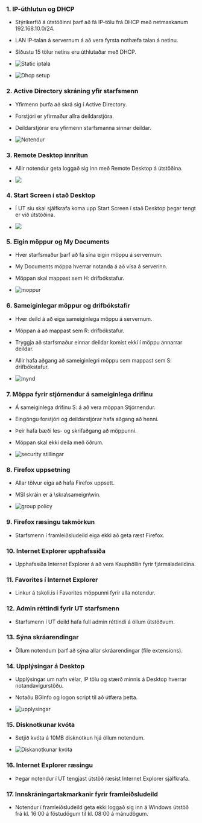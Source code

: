 ### 1. IP-úthlutun og DHCP
   - Stýrikerfið á útstöðinni þarf að fá IP-tölu frá DHCP með netmaskanum 192.168.10.0/24. 
   - LAN IP-talan á servernum á að vera fyrsta nothæfa talan á netinu. 
   - Síðustu 15 tölur netins eru úthlutaðar með DHCP.

   - ![Static iptala](https://cdn.discordapp.com/attachments/1166754036557553676/1237425500893478922/image.png?ex=664625cd&is=6644d44d&hm=2d7399abc24325f0d64084d748262a5c305bea6c4af4a74e076c932aea9ec97c&)

   - ![Dhcp setup](https://media.discordapp.net/attachments/1166754036557553676/1240392674733850686/image.png?ex=66466533&is=664513b3&hm=d59ee4cef0e10b23d22bdfc4d7fe3e443679b53003eb39f4e686fba5ed93b81e&=&format=webp&quality=lossless&width=987&height=203)


### 2. Active Directory skráning yfir starfsmenn
   - Yfirmenn þurfa að skrá sig í Active Directory.
   - Forstjóri er yfirmaður allra deildarstjóra.
   - Deildarstjórar eru yfirmenn starfsmanna sinnar deildar.

   - ![Notendur](https://media.discordapp.net/attachments/770413099111022625/1240394723668004924/Screenshot_2024-05-02_103717.png?ex=6646671b&is=6645159b&hm=902f312436ff52b6adb3ef1c2099721ef3808874d81751160fd1a1f96de348af&=&format=webp&quality=lossless&width=785&height=592)

### 3. Remote Desktop innritun
   - Allir notendur geta loggað sig inn með Remote Desktop á útstöðina.

   - ![](https://media.discordapp.net/attachments/770413099111022625/1240397373641850972/image.png?ex=66466993&is=66451813&hm=378147eec7bc9d186c0ecb254619eb1bf3e0592a8231a7a230324eef7e352fca&=&format=webp&quality=lossless&width=502&height=369)

### 4. Start Screen í stað Desktop
   - Í UT síu skal sjálfkrafa koma upp Start Screen í stað Desktop þegar tengt er við útstöðina.

   - ![](https://media.discordapp.net/attachments/770413099111022625/1240396147156320267/image.png?ex=6646686e&is=664516ee&hm=fb9a515be0943e7b669bff972f02fd156ffd5807faff217b207e49322cc81c04&=&format=webp&quality=lossless&width=718&height=581)

### 5. Eigin möppur og My Documents
   - Hver starfsmaður þarf að fá sína eigin möppu á servernum.
   - My Documents möppa hverrar notanda á að vísa á serverinn.
   - Möppan skal mappast sem H: drifbókstafur.

   - ![moppur](https://media.discordapp.net/attachments/770413099111022625/1240399599114522644/image.png?ex=66466ba5&is=66451a25&hm=3305efce2aa0496c25b6843ff956409b80597e20273ef7f45113fa5a490e6dd8&=&format=webp&quality=lossless&width=716&height=511)

### 6. Sameiginlegar möppur og drifbókstafir
   - Hver deild á að eiga sameiginlega möppu á servernum.
   - Möppan á að mappast sem R: drifbókstafur.
   - Tryggja að starfsmaður einnar deildar komist ekki í möppu annarrar deildar.
   - Allir hafa aðgang að sameiginlegri möppu sem mappast sem S: drifbókstafur.

   - ![mynd](https://media.discordapp.net/attachments/770413099111022625/1240405344316952677/image.png?ex=664670ff&is=66451f7f&hm=2de5d1261309136748438453300c78823fedd4d06effee5385a7dbba6d123fb4&=&format=webp&quality=lossless&width=717&height=579)

### 7. Möppa fyrir stjórnendur á sameiginlega drifinu
   - Á sameiginlega drifinu S: á að vera möppan Stjórnendur.
   - Eingöngu forstjóri og deildarstjórar hafa aðgang að henni.
   - Þeir hafa bæði les- og skrifaðgang að möppunni.
   - Möppan skal ekki deila með öðrum.

   - ![security stillingar](https://media.discordapp.net/attachments/770413099111022625/1240406699198644224/image.png?ex=66467242&is=664520c2&hm=e166c45113126c5a4070b79caa6a6d72d9008b09d5d8f9e601884e13e75c03c6&=&format=webp&quality=lossless&width=603&height=479)

### 8. Firefox uppsetning
   - Allar tölvur eiga að hafa Firefox uppsett.
   - MSI skráin er á \\skra\sameign\win.

   - ![group policy](https://media.discordapp.net/attachments/770413099111022625/1240408393718562916/image.png?ex=664673d6&is=66452256&hm=fdace03081b66372a28843b82b5e9e4189dccf0d29dbd24c5ceb3cb65cdb1597&=&format=webp&quality=lossless&width=717&height=581)

### 9. Firefox ræsingu takmörkun
   - Starfsmenn í framleiðsludeild eiga ekki að geta ræst Firefox.

### 10. Internet Explorer upphafssíða
   - Upphafssíða Internet Explorer á að vera Kauphöllin fyrir fjármáladeildina.

### 11. Favorites í Internet Explorer
   - Linkur á tskoli.is í Favorites möppunni fyrir alla notendur.

### 12. Admin réttindi fyrir UT starfsmenn
   - Starfsmenn í UT deild hafa full admin réttindi á öllum útstöðvum.

### 13. Sýna skráarendingar
   - Öllum notendum þarf að sýna allar skráarendingar (file extensions).

### 14. Upplýsingar á Desktop
   - Upplýsingar um nafn vélar, IP tölu og stærð minnis á Desktop hverrar notandavigurstöðu.
   - Notaðu BGInfo og logon script til að útfæra þetta.

   - ![upplysingar](https://media.discordapp.net/attachments/770413099111022625/1240410579915771954/image.png?ex=664675df&is=6645245f&hm=3f8ce5937f0e358bd2d34bb618b1f5bebc16a45eaee5135c52aed38f28591a02&=&format=webp&quality=lossless&width=341&height=262)

### 15. Disknotkunar kvóta
   - Setjið kvóta á 10MB disknotkun hjá öllum notendum.

   - ![Diskanotkunar kvóta](https://media.discordapp.net/attachments/770413099111022625/1240408892912177182/image.png?ex=6646744d&is=664522cd&hm=6603cd78ffc6e3cd09eb53b0c6d3393227cdaa3ba9c2e18d3a47375eb1824f0b&=&format=webp&quality=lossless&width=714&height=578)

### 16. Internet Explorer ræsingu
   - Þegar notendur í UT tengjast útstöð ræsist Internet Explorer sjálfkrafa.

### 17. Innskráningartakmarkanir fyrir framleiðsludeild
   - Notendur í framleiðsludeild geta ekki loggað sig inn á Windows útstöð frá kl. 16:00 á föstudögum til kl. 08:00 á mánudögum.

